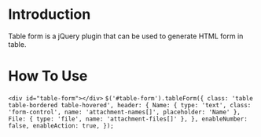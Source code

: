# Introduction
Table form is a jQuery plugin that can be used to generate HTML form in table.

# How To Use

`<div id="table-form"></div>`
`$('#table-form').tableForm({
    class: 'table table-bordered table-hovered',
    header: {
        Name: {
            type: 'text',
            class: 'form-control',
            name: 'attachment-names[]',
            placeholder: 'Name'
        },
        File: {
            type: 'file',
            name: 'attachment-files[]'
        },
    },
    enableNumber: false,
    enableAction: true,
});`
